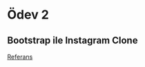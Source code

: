 # Ödev 2

## Bootstrap ile Instagram Clone

[Referans](https://github.com/Kodluyoruz/taskforce/tree/main/bootstrap/odev2)